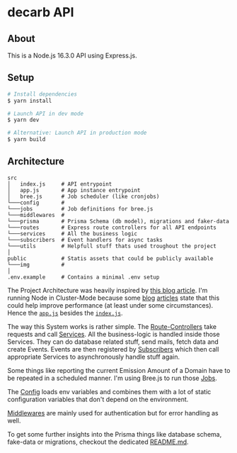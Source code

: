 # decarb API

## About

This is a Node.js 16.3.0 API using Express.js.

## Setup

```bash
# Install dependencies
$ yarn install

# Launch API in dev mode
$ yarn dev

# Alternative: Launch API in production mode
$ yarn build
```

## Architecture

```
src
│   index.js     # API entrypoint
│   app.js       # App instance entrypoint
│   bree.js      # Job scheduler (like cronjobs)
└───config       # 
└───jobs         # Job definitions for bree.js
└───middlewares  # 
└───prisma       # Prisma Schema (db model), migrations and faker-data
└───routes       # Express route controllers for all API endpoints
└───services     # All the business logic
└───subscribers  # Event handlers for async tasks
└───utils        # Helpfull stuff thats used troughout the project
│
public           # Statis assets that could be publicly available
└───img          #
│
.env.example     # Contains a minimal .env setup
```

The Project Architecture was heavily inspired by [this blog article](https://softwareontheroad.com/ideal-nodejs-project-structure/?utm_source=github&utm_medium=readme). I'm running Node in Cluster-Mode because some [blog](https://medium.com/tech-tajawal/clustering-in-nodejs-utilizing-multiple-processor-cores-75d78aeb0f4f) [articles](https://blog.appsignal.com/2021/02/03/improving-node-application-performance-with-clustering.html) state that this could help improve performance (at least under some circumstances). Hence the [`app.js`](./src/app.js) besides the [`index.js`](./src/index.js).

The way this System works is rather simple. The [Route-Controllers](./src/routes/) take requests and call [Services](./src/services). All the business-logic is handled inside those Services. They can do database related stuff, send mails, fetch data and create Events. Events are then registered by [Subscribers](./src/subscribers) which then call appropriate Services to asynchronously handle stuff again.

Some things like reporting the current Emission Amount of a Domain have to be repeated in a scheduled manner. I'm using Bree.js to run those [Jobs](./src/jobs).

The [Config](./src/config) loads env variables and combines them with a lot of static configuration variables that don't depend on the environment.

[Middlewares](./src/middlewares) are mainly used for authentication but for error handling as well.

To get some further insights into the Prisma things like database schema, fake-data or migrations, checkout the dedicated [README.md](./src/prisma/README.md).